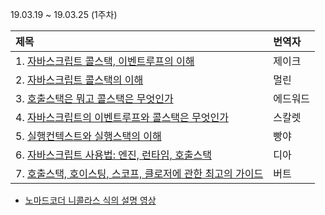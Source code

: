 19.03.19 ~ 19.03.25 (1주차)

| 제목 | 번역자 |
|:--------|:----|
| 1. [자바스크립트 콜스택, 이벤트루프의 이해](https://github.com/Lee-hyuna/33-js-concepts-kr/wiki/yongkwan-01) | 제이크 |
| 2. [자바스크립트 콜스택의 이해](https://github.com/Lee-hyuna/33-js-concepts-kr/wiki/%EC%9E%90%EB%B0%94%EC%8A%A4%ED%81%AC%EB%A6%BD%ED%8A%B8_%EC%BD%9C%EC%8A%A4%ED%83%9D%EC%9D%98_%EC%9D%B4%ED%95%B4) | 멀린 |
| 3. [호출스택은 뭐고 콜스택은 무엇인가](https://github.com/Lee-hyuna/33-js-concepts-kr/wiki/Javascript-:-%EC%8B%A4%ED%96%89-%EC%BB%A8%ED%85%8D%EC%8A%A4%ED%8A%B8(Context)%EB%9E%80-%EB%AC%B4%EC%97%87%EC%9D%B8%EA%B0%80%3F---%EC%BD%9C-%EC%8A%A4%ED%83%9D(Call-Stack)%EC%9D%80-%EB%AC%B4%EC%97%87%EC%9D%B8%EA%B0%80%3F) | 에드워드 |
| 4. [자바스크립트의 이벤트루프와 콜스택은 무엇인가](https://github.com/Lee-hyuna/33-js-concepts-kr/wiki/%EC%9D%B4%EB%B2%A4%ED%8A%B8%EB%A3%A8%ED%94%84-%EC%BD%9C%EC%8A%A4%ED%83%9D%EC%9D%B4-%EB%AC%B4%EC%97%87%EC%9D%B8%EA%B0%80) | 스칼렛 |
| 5. [실행컨텍스트와 실행스택의 이해](https://github.com/Lee-hyuna/33-js-concepts-kr/wiki/JavaScript%EC%97%90%EC%84%9C-%EC%8B%A4%ED%96%89-%EC%BB%A8%ED%85%8D%EC%8A%A4%ED%8A%B8-%EB%B0%8F-%EC%8B%A4%ED%96%89-%EC%8A%A4%ED%83%9D-%EC%9D%B4%ED%95%B4) | 빵야 |
| 6. [자바스크립트 사용법: 엔진, 런타임, 호출스택](https://github.com/Lee-hyuna/33-js-concepts-kr/wiki/%EC%9E%90%EB%B0%94%EC%8A%A4%ED%81%AC%EB%A6%BD%ED%8A%B8-%EC%82%AC%EC%9A%A9%EB%B2%95:-%EC%97%94%EC%A7%84,-%EB%9F%B0%ED%83%80%EC%9E%84,-%ED%98%B8%EC%B6%9C%EC%8A%A4%ED%83%9D) | 디아 |
| 7. [호출스택, 호이스팅, 스코프, 클로저에 관한 최고의 가이드](https://github.com/Lee-hyuna/33-js-concepts-kr/wiki/%ED%98%B8%EC%B6%9C%EC%8A%A4%ED%83%9D,-%ED%98%B8%EC%9D%B4%EC%8A%A4%ED%8C%85,-%EC%8A%A4%EC%BD%94%ED%94%84,-%ED%81%B4%EB%A1%9C%EC%A0%80%EC%97%90-%EA%B4%80%ED%95%9C-%EC%B5%9C%EA%B3%A0%EC%9D%98-%EA%B0%80%EC%9D%B4%EB%93%9C) | 버트 |

- [노마드코더 니콜라스 식의 설명 영상](https://www.youtube.com/watch?v=QkFkFqg-J04)